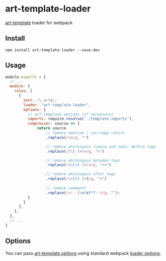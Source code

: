 # art-template-loader

[art-template](https://github.com/aui/art-template) loader for webpack

## Install

```
npm install art-template-loader --save-dev
```

## Usage

```javascript
module.exports = {
  // ...
  module: {
    rules: [
      {
        test: /\.art$/,
        loader: "art-template-loader",
        options: {
          // art-template options (if necessary)
          imports: require.resolve('./template-imports'),
          compressor: source => {
              return source
                  // remove newline / carriage return
                  .replace(/\n/g, "")

                  // remove whitespace (space and tabs) before tags
                  .replace(/[\t ]+\</g, "<")

                  // remove whitespace between tags
                  .replace(/\>[\t ]+\</g, "><")

                  // remove whitespace after tags
                  .replace(/\>[\t ]+$/g, ">")
                  
                  // remove comments
                  .replace(/<!--[\w\W]*?-->/g, "");
          }
        }
      },
    ],
  },
  // ...
}
```

## Options

You can pass [art-template options](https://github.com/aui/art-template)
using standard webpack [loader options](https://webpack.js.org/configuration/module/#useentry).
